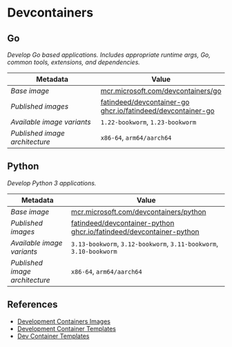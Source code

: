 # Devcontainers

## Go

*Develop Go based applications. Includes appropriate runtime args, Go, common tools, extensions, and dependencies.*

| Metadata | Value |
|----------|-------|
| *Base image* | [mcr.microsoft.com/devcontainers/go](https://github.com/devcontainers/images/blob/main/src/go) |
| *Published images* | [fatindeed/devcontainer-go](https://hub.docker.com/r/fatindeed/devcontainer-go)<br />[ghcr.io/fatindeed/devcontainer-go](https://github.com/fatindeed/devcontainers/pkgs/container/devcontainer-go) |
| *Available image variants* | `1.22-bookworm`, `1.23-bookworm` |
| *Published image architecture* | `x86-64`, `arm64/aarch64` |

## Python

*Develop Python 3 applications.*

| Metadata | Value |
|----------|-------|
| *Base image* | [mcr.microsoft.com/devcontainers/python](https://github.com/devcontainers/images/blob/main/src/python) |
| *Published images* |[fatindeed/devcontainer-python](https://hub.docker.com/r/fatindeed/devcontainer-python)<br />[ghcr.io/fatindeed/devcontainer-python](https://github.com/fatindeed/devcontainers/pkgs/container/devcontainer-python) |
| *Available image variants* | `3.13-bookworm`, `3.12-bookworm`, `3.11-bookworm`, `3.10-bookworm` |
| *Published image architecture* | `x86-64`, `arm64/aarch64` |

## References

- [Development Containers Images](https://github.com/devcontainers/images)
- [Development Container Templates](https://github.com/devcontainers/templates)
- [Dev Container Templates](https://github.com/devcontainers/template-starter)
